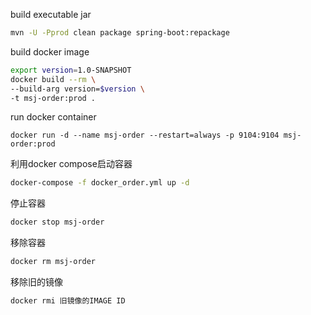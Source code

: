 build executable jar
```bash
mvn -U -Pprod clean package spring-boot:repackage
```

build docker image
```bash
export version=1.0-SNAPSHOT
docker build --rm \
--build-arg version=$version \
-t msj-order:prod .
```

run docker container
```
docker run -d --name msj-order --restart=always -p 9104:9104 msj-order:prod
```


利用docker compose启动容器
```bash
docker-compose -f docker_order.yml up -d
```

停止容器
```bash
docker stop msj-order
```

移除容器
```bash
docker rm msj-order
```

移除旧的镜像
```bash
docker rmi 旧镜像的IMAGE ID
```
